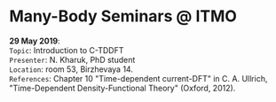 # Many-Body Seminars @ ITMO

**29 May 2019**: \
``Topic``: Introduction to C-TDDFT \
``Presenter``: N. Kharuk, PhD student \
``Location``: room 53, Birzhevaya 14. \
``References``: Chapter 10 "Time-dependent current-DFT" in C. A. Ullrich, "Time-Dependent Density-Functional Theory" (Oxford, 2012). 


